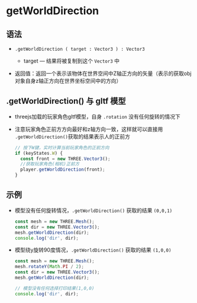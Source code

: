 # getWorldDirection

## 语法

+ `.getWorldDirection ( target : Vector3 ) : Vector3`

  + target — 结果将被复制到这个 `Vector3` 中

+ 返回值：返回一个表示该物体在世界空间中Z轴正方向的矢量（表示的获取obj对象自身z轴正方向在世界坐标空间中的方向）

## .getWorldDirection() 与 gltf 模型

+ threejs加载的玩家角色gltf模型，自身 `.rotation` 没有任何旋转的情况下
+ 注意玩家角色正前方方向最好和z轴方向一致，这样就可以直接用 `.getWorldDirection()`获取的结果表示人的正前方

  ```js
  // 按下W键，实时计算当前玩家角色的正前方向
  if (keyStates.W) {
    const front = new THREE.Vector3();
    //获取玩家角色(相机)正前方
    player.getWorldDirection(front);
  }
  ```

## 示例

+ 模型没有任何旋转情况，`.getWorldDirection()` 获取的结果 `(0,0,1)`

  ```js
  const mesh = new THREE.Mesh();
  const dir = new THREE.Vector3();
  mesh.getWorldDirection(dir);
  console.log('dir', dir);
  ```

+ 模型绕y旋转90度情况，`.getWorldDirection()` 获取的结果 `(1,0,0)`

  ```js
  const mesh = new THREE.Mesh();
  mesh.rotateY(Math.PI / 2);
  const dir = new THREE.Vector3();
  mesh.getWorldDirection(dir);

  // 模型没有任何选择打印结果(1,0,0)
  console.log('dir', dir);
  ```
